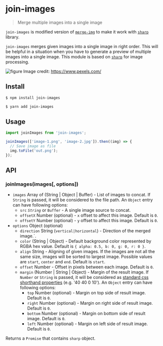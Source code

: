 # join-images

> Merge multiple images into a single image

`join-images` is modified version of [`merge-img`][merge-img] to make it work with [`sharp`][sharp] library.

`join-images` merges given images into a single image in right order. This will be helpful in a situation when you have to generate a preview of multiple images into a single image. This module is based on [`sharp`][sharp] for image processing.

![figure](https://rawgit.com/preco21/join-images/master/media/figure.png)
Image credit: https://www.pexels.com/

## Install

```bash
$ npm install join-images
```

```bash
$ yarn add join-images
```

## Usage

```javascript
import joinImages from 'join-images';

joinImages(['image-1.png', 'image-2.jpg']).then((img) => {
  // Save image as file
  img.toFile('out.png');
});
```

## API

### joinImages(images[, options])

- `images` Array of (String | Object | Buffer) - List of images to concat. If `String` is passed, it will be considered to the file path. An `Object` entry can have following options:
  - `src` _`String`_ or `Buffer` - A single image source to concat.
  - `offsetX` Number (optional) - `x` offset to affect this image. Default is `0`.
  - `offsetY` Number (optional) - `y` offset to affect this image. Default is `0`.
- `options` Object (optional)
  - `direction` String (`vertical|horizontal`) - Direction of the merged image.`.
  - `color` (String | Object) - Default background color represented by RGBA hex value. Default is `{ alpha: 0.5, b: 0, g: 0, r: 0 }`.
  - `align` String - Aligning of given images. If the images are not all the same size, images will be sorted to largest image. Possible values are `start`, `center` and `end`. Default is `start`.
  - `offset` Number - Offset in pixels between each image. Default is `0`.
  - `margin` (Number | String | Object) - Margin of the result image. If `Number` or `String` is passed, it will be considered as [standard css shorthand properties](https://developer.mozilla.org/en-US/docs/Web/CSS/Shorthand_properties) (e.g. '40 40 0 10'). An `Object` entry can have following options:
    - `top` Number (optional) - Margin on top side of result image. Default is `0`.
    - `right` Number (optional) - Margin on right side of result image. Default is `0`.
    - `bottom` Number (optional) - Margin on bottom side of result image. Default is `0`.
    - `left` Number (optional) - Margin on left side of result image. Default is `0`.

Returns a `Promise` that contains `sharp` object.

[sharp]: https://github.com/lovell/sharp
[merge-img]: https://github.com/preco21/merge-img
